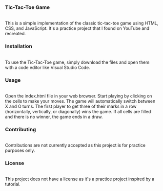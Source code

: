 <h3>Tic-Tac-Toe Game</h3> </br>
This is a simple implementation of the classic tic-tac-toe game using HTML, CSS, and JavaScript. It's a practice project that I found on YouTube and recreated.

<h3>Installation</h3>  </br>
To use the Tic-Tac-Toe game, simply download the files and open them with a code editor like Visual Studio Code.

<h3>Usage</h3>  </br>
    Open the index.html file in your web browser.
    Start playing by clicking on the cells to make your moves.
    The game will automatically switch between X and O turns.
    The first player to get three of their marks in a row (horizontally, vertically, or diagonally) wins the game.
    If all cells are filled and there is no winner, the game ends in a draw.

<h3>Contributing </h3> </br>
Contributions are not currently accepted as this project is for practice purposes only.

<h3>License</h3>  </br>
This project does not have a license as it's a practice project inspired by a tutorial.
